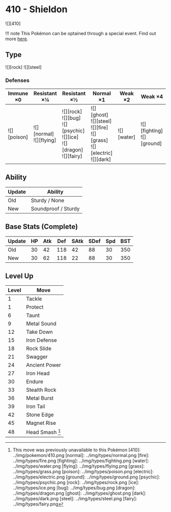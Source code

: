 # 410 - Shieldon
![][410]

!!! note
    This Pokémon can be optained through a special event. Find out more [here](../../special_events/#fossil-pokemon).

## Type

![][rock]  ![][steel]

### Defenses

Immune ×0       | Resistant ×¼                    | Resistant ×½                                                                            | Normal ×1                                                                                  | Weak ×2        | Weak ×4                           | 
---             | ---                             | ---                                                                                     | ---                                                                                        | ---            | ---                               | 
![][poison]<br> | ![][normal]<br> ![][flying]<br> | ![][rock]<br> ![][bug]<br> ![][psychic]<br> ![][ice]<br> ![][dragon]<br> ![][fairy]<br> | ![][ghost]<br> ![][steel]<br> ![][fire]<br> ![][grass]<br> ![][electric]<br> ![][dark]<br> | ![][water]<br> | ![][fighting]<br> ![][ground]<br> | 

## Ability

Update | Ability             | 
---    | ---                 | 
Old    | Sturdy / None       | 
New    | Soundproof / Sturdy | 

## Base Stats (Complete)

Update | HP  | Atk | Def | SAtk | SDef | Spd | BST | 
---    | --- | --- | --- | ---  | ---  | --- | --- | 
Old    | 30  | 42  | 118 | 42   | 88   | 30  | 350 | 
New    | 30  | 62  | 118 | 22   | 88   | 30  | 350 | 

## Level Up

Level | Move            | 
---   | ---             | 
1     | Tackle          | 
1     | Protect         | 
6     | Taunt           | 
9     | Metal Sound     | 
12    | Take Down       | 
15    | Iron Defense    | 
18    | Rock Slide      | 
21    | Swagger         | 
24    | Ancient Power   | 
27    | Iron Head       | 
30    | Endure          | 
33    | Stealth Rock    | 
36    | Metal Burst     | 
39    | Iron Tail       | 
42    | Stone Edge      | 
45    | Magnet Rise     | 
48    | Head Smash [^1] | 

[^1]: This move was previously unavailable to this Pokémon
[410]: ../img/pokemon/410.png
[normal]: ../img/types/normal.png
[fire]: ../img/types/fire.png
[fighting]: ../img/types/fighting.png
[water]: ../img/types/water.png
[flying]: ../img/types/flying.png
[grass]: ../img/types/grass.png
[poison]: ../img/types/poison.png
[electric]: ../img/types/electric.png
[ground]: ../img/types/ground.png
[psychic]: ../img/types/psychic.png
[rock]: ../img/types/rock.png
[ice]: ../img/types/ice.png
[bug]: ../img/types/bug.png
[dragon]: ../img/types/dragon.png
[ghost]: ../img/types/ghost.png
[dark]: ../img/types/dark.png
[steel]: ../img/types/steel.png
[fairy]: ../img/types/fairy.png
